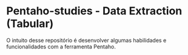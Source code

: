 # Pentaho-studies - Data Extraction (Tabular)

O intuito desse repositório é desenvolver algumas habilidades e funcionalidades com a ferramenta Pentaho.
